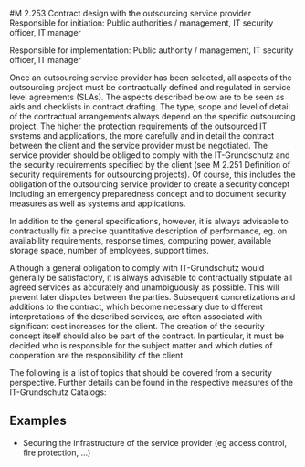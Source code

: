 #M 2.253 Contract design with the outsourcing service provider
Responsible for initiation: Public authorities / management, IT security officer, IT manager

Responsible for implementation: Public authority / management, IT security officer, IT manager

Once an outsourcing service provider has been selected, all aspects of the outsourcing project must be contractually defined and regulated in service level agreements (SLAs). The aspects described below are to be seen as aids and checklists in contract drafting. The type, scope and level of detail of the contractual arrangements always depend on the specific outsourcing project. The higher the protection requirements of the outsourced IT systems and applications, the more carefully and in detail the contract between the client and the service provider must be negotiated. The service provider should be obliged to comply with the IT-Grundschutz and the security requirements specified by the client (see M 2.251 Definition of security requirements for outsourcing projects). Of course, this includes the obligation of the outsourcing service provider to create a security concept including an emergency preparedness concept and to document security measures as well as systems and applications.

In addition to the general specifications, however, it is always advisable to contractually fix a precise quantitative description of performance, eg. on availability requirements, response times, computing power, available storage space, number of employees, support times.

Although a general obligation to comply with IT-Grundschutz would generally be satisfactory, it is always advisable to contractually stipulate all agreed services as accurately and unambiguously as possible. This will prevent later disputes between the parties. Subsequent concretizations and additions to the contract, which become necessary due to different interpretations of the described services, are often associated with significant cost increases for the client. The creation of the security concept itself should also be part of the contract. In particular, it must be decided who is responsible for the subject matter and which duties of cooperation are the responsibility of the client.

The following is a list of topics that should be covered from a security perspective. Further details can be found in the respective measures of the IT-Grundschutz Catalogs:



## Examples 
* Securing the infrastructure of the service provider (eg access control, fire protection, ...)




